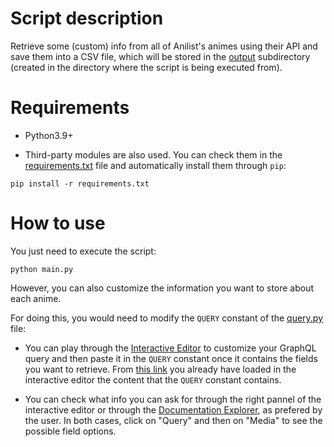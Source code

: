 # Script description

Retrieve some (custom) info from all of Anilist's animes using their API and save them into a CSV file, which will be stored in the [output](output) subdirectory (created in the directory where the script is being executed from).

# Requirements

- Python3.9+

- Third-party modules are also used. You can check them in the [requirements.txt](requirements.txt) file and automatically install them through `pip`:

```
pip install -r requirements.txt
```

# How to use

You just need to execute the script:

```
python main.py
```

However, you can also customize the information you want to store about each anime.

For doing this, you would need to modify the `QUERY` constant of the [query.py](query.py) file:

- You can play through the [Interactive Editor](https://anilist.co/graphiql) to customize your GraphQL query and then paste it in the `QUERY` constant once it contains the fields you want to retrieve. From [this link](https://anilist.co/graphiql?query=query%20(%24page%3A%20Int)%20%7B%0A%20%20Page(page%3A%20%24page)%20%7B%0A%20%20%20%20pageInfo%20%7B%0A%20%20%20%20%20%20hasNextPage%0A%20%20%20%20%7D%0A%20%20%20%20media(type%3A%20ANIME)%20%7B%0A%20%20%20%20%20%20id%0A%20%20%20%20%20%20title%20%7B%0A%20%20%20%20%20%20%20%20romaji%0A%20%20%20%20%20%20%20%20english%0A%20%20%20%20%20%20%7D%0A%20%20%20%20%20%20episodes%0A%20%20%20%20%20%20duration%0A%20%20%20%20%20%20genres%0A%20%20%20%20%7D%0A%20%20%7D%0A%7D%0A&variables=%7B%0A%20%20%22page%22%3A%201%0A%7D) you already have loaded in the interactive editor the content that the `QUERY` constant contains.

- You can check what info you can ask for through the right pannel of the interactive editor or through the [Documentation Explorer](https://anilist.github.io/ApiV2-GraphQL-Docs/), as prefered by the user. In both cases, click on "Query" and then on "Media" to see the possible field options.